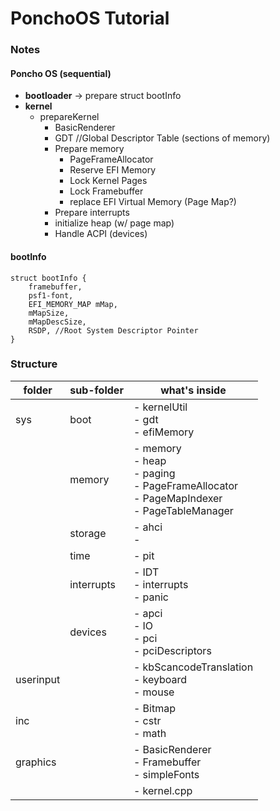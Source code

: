 # PonchoOS Tutorial

### Notes
#### Poncho OS (sequential)
- __bootloader__ -> prepare struct bootInfo
- __kernel__
    - prepareKernel
        - BasicRenderer
        - GDT //Global Descriptor Table (sections of memory)
        - Prepare memory
            - PageFrameAllocator
            - Reserve EFI Memory
            - Lock Kernel Pages
            - Lock Framebuffer
            - replace EFI Virtual Memory (Page Map?)
        - Prepare interrupts
        - initialize heap (w/ page map)
        - Handle ACPI (devices)

#### bootInfo
```{cpp}
struct bootInfo {
    framebuffer,
    psf1-font,
    EFI_MEMORY_MAP mMap,
    mMapSize,
    mMapDescSize,
    RSDP, //Root System Descriptor Pointer
}
```

### Structure
|folder|sub-folder|what's inside|
|---    |---    |---|
|sys    |boot   |- kernelUtil<br/>- gdt<br/>- efiMemory
|       |memory |- memory<br/>- heap<br/>- paging<br/>- PageFrameAllocator<br/>- PageMapIndexer<br/>- PageTableManager
|       |storage|- ahci<br/>- 
|       |time   |- pit
|       |interrupts|- IDT<br/>- interrupts<br/>- panic<br/>
|       |devices|- apci<br/>- IO<br/>- pci<br/>- pciDescriptors
|userinput|     |- kbScancodeTranslation<br/>- keyboard<br/>- mouse<br/>
|inc    |       |- Bitmap<br/>- cstr<br/>- math<br/>
|graphics|      |- BasicRenderer<br/>- Framebuffer<br/>- simpleFonts
|       |       |- kernel.cpp<br/>


